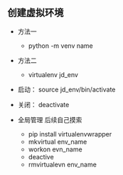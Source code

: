 ## 创建虚拟环境

+ 方法一
  + python -m venv name
+ 方法二
  + virtualenv jd_env
+ 启动： source jd_env/bin/activate
+ 关闭： deactivate


+ 全局管理  后续自己摸索
  + pip install virtualenvwrapper
  + mkvirtual env_name
  + workon evn_name 
  + deactive
  + rmvirtualevn env_name
